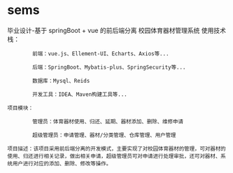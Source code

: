 # sems
毕业设计-基于 springBoot + vue 的前后端分离 校园体育器材管理系统
使用技术栈：

			前端：vue.js、Ellement-UI、Echarts、Axios等...

			后端：SpringBoot、Mybatis-plus、SpringSecurity等...

			数据库：Mysql、Reids

			开发工具：IDEA、Maven构建工具等...

	项目模块：

			管理员：体育器材使用、归还、延期、器材添加、删除、维修申请

			超级管理员：申请管理、器材/分类管理、仓库管理、用户管理

	项目描述：该项目采用前后端分离的开发模式，主要实现了对校园体育器材的管理，可对器材的使用、归还进行相关记录，做出相关申请，超级管理员可对申请进行处理审批，还可对器材、系统用户进行对应的添加、删除、修改等操作。
